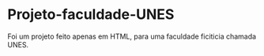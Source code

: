 # Projeto-faculdade-UNES
Foi um projeto feito apenas em HTML, para uma faculdade ficiticia chamada UNES.
